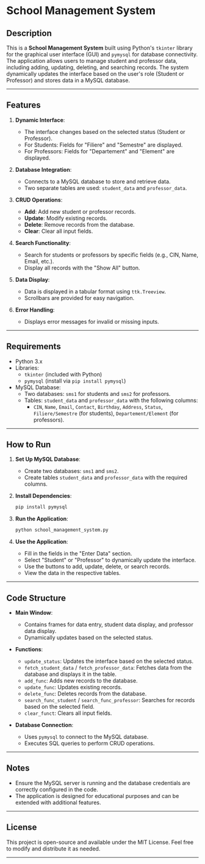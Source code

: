 # School Management System

## Description

This is a **School Management System** built using Python's `tkinter` library for the graphical user interface (GUI) and `pymysql` for database connectivity. The application allows users to manage student and professor data, including adding, updating, deleting, and searching records. The system dynamically updates the interface based on the user's role (Student or Professor) and stores data in a MySQL database.

---

## Features

1. **Dynamic Interface**:
   - The interface changes based on the selected status (Student or Professor).
   - For Students: Fields for "Filiere" and "Semestre" are displayed.
   - For Professors: Fields for "Departement" and "Element" are displayed.

2. **Database Integration**:
   - Connects to a MySQL database to store and retrieve data.
   - Two separate tables are used: `student_data` and `professor_data`.

3. **CRUD Operations**:
   - **Add**: Add new student or professor records.
   - **Update**: Modify existing records.
   - **Delete**: Remove records from the database.
   - **Clear**: Clear all input fields.

4. **Search Functionality**:
   - Search for students or professors by specific fields (e.g., CIN, Name, Email, etc.).
   - Display all records with the "Show All" button.

5. **Data Display**:
   - Data is displayed in a tabular format using `ttk.Treeview`.
   - Scrollbars are provided for easy navigation.

6. **Error Handling**:
   - Displays error messages for invalid or missing inputs.

---

## Requirements

- Python 3.x
- Libraries:
  - `tkinter` (included with Python)
  - `pymysql` (install via `pip install pymysql`)
- MySQL Database:
  - Two databases: `sms1` for students and `sms2` for professors.
  - Tables: `student_data` and `professor_data` with the following columns:
    - `CIN`, `Name`, `Email`, `Contact`, `Birthday`, `Address`, `Status`, `Filiere/Semestre` (for students), `Departement/Element` (for professors).

---

## How to Run

1. **Set Up MySQL Database**:
   - Create two databases: `sms1` and `sms2`.
   - Create tables `student_data` and `professor_data` with the required columns.

2. **Install Dependencies**:
   ```bash
   pip install pymysql
   ```

3. **Run the Application**:
   ```bash
   python school_management_system.py
   ```

4. **Use the Application**:
   - Fill in the fields in the "Enter Data" section.
   - Select "Student" or "Professor" to dynamically update the interface.
   - Use the buttons to add, update, delete, or search records.
   - View the data in the respective tables.

---

## Code Structure

- **Main Window**:
  - Contains frames for data entry, student data display, and professor data display.
  - Dynamically updates based on the selected status.

- **Functions**:
  - `update_status`: Updates the interface based on the selected status.
  - `fetch_student_data` / `fetch_professor_data`: Fetches data from the database and displays it in the table.
  - `add_func`: Adds new records to the database.
  - `update_func`: Updates existing records.
  - `delete_func`: Deletes records from the database.
  - `search_func_student` / `search_func_professor`: Searches for records based on the selected field.
  - `clear_funct`: Clears all input fields.

- **Database Connection**:
  - Uses `pymysql` to connect to the MySQL database.
  - Executes SQL queries to perform CRUD operations.

---


## Notes

- Ensure the MySQL server is running and the database credentials are correctly configured in the code.
- The application is designed for educational purposes and can be extended with additional features.

---

## License

This project is open-source and available under the MIT License. Feel free to modify and distribute it as needed.

---
